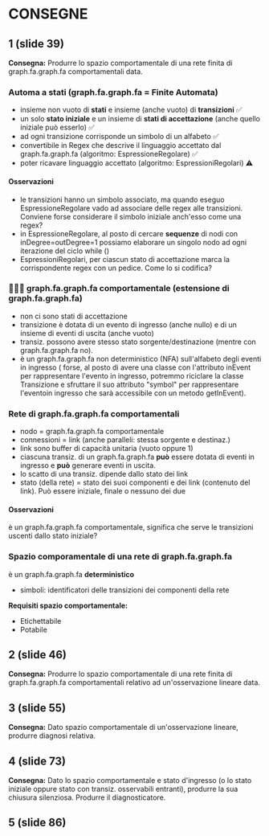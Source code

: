 # CONSEGNE
## 1 (slide 39) 
**Consegna:** Produrre lo spazio comportamentale di una rete finita di graph.fa.graph.fa comportamentali data.

### Automa a stati (graph.fa.graph.fa = Finite Automata)
- insieme non vuoto di **stati** e insieme (anche vuoto) di **transizioni** ✅
- un solo **stato iniziale** e un insieme di **stati di accettazione** (anche quello iniziale può esserlo) ✅
- ad ogni transizione corrisponde un simbolo di un alfabeto ✅
- convertibile in Regex che descrive il linguaggio accettato dal graph.fa.graph.fa (algoritmo: EspressioneRegolare)  ✅
- poter ricavare linguaggio accettato (algoritmo: EspressioniRegolari) ⚠️

#### Osservazioni
- le transizioni hanno un simbolo associato, ma quando eseguo EspressioneRegolare
vado ad associare delle regex alle transizioni. Conviene forse considerare il
simbolo iniziale anch'esso come una regex?
- in EspressioneRegolare, al posto di cercare **sequenze** di nodi con inDegree=outDegree=1 possiamo elaborare un singolo nodo 
ad ogni iterazione del ciclo while ()
- EspressioniRegolari, per ciascun stato di accettazione marca la corrispondente
regex con un pedice. Come lo si codifica?

### 👨🏻‍💻 graph.fa.graph.fa comportamentale (estensione di graph.fa.graph.fa)
- non ci sono stati di accettazione
- transizione è dotata di un evento di ingresso (anche nullo) e di un insieme di eventi di uscita (anche vuoto)
- transiz. possono avere stesso stato sorgente/destinazione (mentre con graph.fa.graph.fa no).
- è un graph.fa.graph.fa non deterministico (NFA) sull'alfabeto degli eventi in ingresso (
forse, al posto di avere una classe con l'attributo inEvent per rappresentare
l'evento in ingresso, potremmo riciclare la classe Transizione e sfruttare 
il suo attributo "symbol" per rappresentare l'eventoin ingresso 
che sarà accessibile con un metodo getInEvent).

### Rete di graph.fa.graph.fa comportamentali
- nodo = graph.fa.graph.fa comportamentale
- connessioni = link (anche paralleli: stessa sorgente e destinaz.)
- link sono buffer di capacità unitaria (vuoto oppure 1)
- ciascuna transiz. di un graph.fa.graph.fa **può** essere dotata di eventi in ingresso
e **può** generare eventi in uscita. 
- lo scatto di una transiz. dipende dallo stato dei link
- stato (della rete) = stato dei suoi componenti e dei link (contenuto del link). Può essere iniziale, finale o nessuno dei due

#### Osservazioni
 è un graph.fa.graph.fa comportamentale, significa che serve le transizioni uscenti dallo stato iniziale?

### Spazio comporamentale di una rete di graph.fa.graph.fa
è un graph.fa.graph.fa **deterministico**
- simboli: identificatori delle transizioni dei componenti della rete

**Requisiti spazio comportamentale:**
- Etichettabile  
- Potabile  



## 2 (slide 46)
**Consegna:** Produrre lo spazio comportamentale di una rete finita di graph.fa.graph.fa comportamentali relativo ad un'osservazione lineare data.

## 3 (slide 55)
**Consegna:** Dato spazio comportamentale di un'osservazione lineare, produrre diagnosi relativa.

## 4 (slide 73)
**Consegna:** Dato lo spazio comportamentale e stato d'ingresso (o lo stato iniziale oppure stato con transiz. osservabili
entranti),  produrre la sua chiusura silenziosa.
Produrre il diagnosticatore.

## 5 (slide 86)